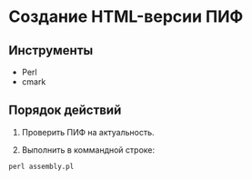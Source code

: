 # Создание HTML-версии ПИФ

## Инструменты

- Perl
- cmark

## Порядок действий

1. Проверить ПИФ на актуальность.

2. Выполнить в коммандной строке:

```
perl assembly.pl
```
